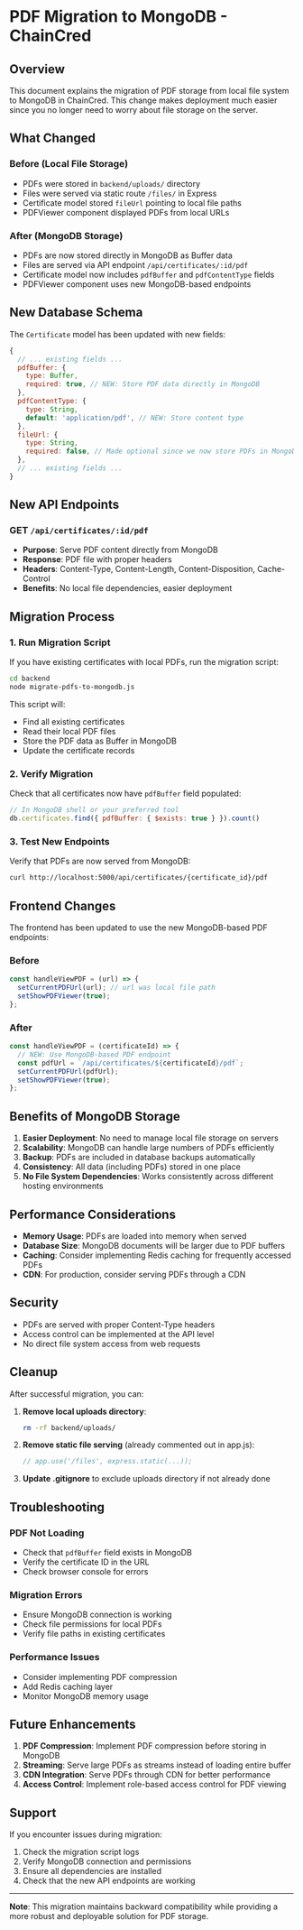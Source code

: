 # PDF Migration to MongoDB - ChainCred

## Overview

This document explains the migration of PDF storage from local file system to MongoDB in ChainCred. This change makes deployment much easier since you no longer need to worry about file storage on the server.

## What Changed

### Before (Local File Storage)
- PDFs were stored in `backend/uploads/` directory
- Files were served via static route `/files/` in Express
- Certificate model stored `fileUrl` pointing to local file paths
- PDFViewer component displayed PDFs from local URLs

### After (MongoDB Storage)
- PDFs are now stored directly in MongoDB as Buffer data
- Files are served via API endpoint `/api/certificates/:id/pdf`
- Certificate model now includes `pdfBuffer` and `pdfContentType` fields
- PDFViewer component uses new MongoDB-based endpoints

## New Database Schema

The `Certificate` model has been updated with new fields:

```javascript
{
  // ... existing fields ...
  pdfBuffer: {
    type: Buffer,
    required: true, // NEW: Store PDF data directly in MongoDB
  },
  pdfContentType: {
    type: String,
    default: 'application/pdf', // NEW: Store content type
  },
  fileUrl: {
    type: String,
    required: false, // Made optional since we now store PDFs in MongoDB
  },
  // ... existing fields ...
}
```

## New API Endpoints

### GET `/api/certificates/:id/pdf`
- **Purpose**: Serve PDF content directly from MongoDB
- **Response**: PDF file with proper headers
- **Headers**: Content-Type, Content-Length, Content-Disposition, Cache-Control
- **Benefits**: No local file dependencies, easier deployment

## Migration Process

### 1. Run Migration Script
If you have existing certificates with local PDFs, run the migration script:

```bash
cd backend
node migrate-pdfs-to-mongodb.js
```

This script will:
- Find all existing certificates
- Read their local PDF files
- Store the PDF data as Buffer in MongoDB
- Update the certificate records

### 2. Verify Migration
Check that all certificates now have `pdfBuffer` field populated:

```javascript
// In MongoDB shell or your preferred tool
db.certificates.find({ pdfBuffer: { $exists: true } }).count()
```

### 3. Test New Endpoints
Verify that PDFs are now served from MongoDB:

```bash
curl http://localhost:5000/api/certificates/{certificate_id}/pdf
```

## Frontend Changes

The frontend has been updated to use the new MongoDB-based PDF endpoints:

### Before
```javascript
const handleViewPDF = (url) => {
  setCurrentPDFUrl(url); // url was local file path
  setShowPDFViewer(true);
};
```

### After
```javascript
const handleViewPDF = (certificateId) => {
  // NEW: Use MongoDB-based PDF endpoint
  const pdfUrl = `/api/certificates/${certificateId}/pdf`;
  setCurrentPDFUrl(pdfUrl);
  setShowPDFViewer(true);
};
```

## Benefits of MongoDB Storage

1. **Easier Deployment**: No need to manage local file storage on servers
2. **Scalability**: MongoDB can handle large numbers of PDFs efficiently
3. **Backup**: PDFs are included in database backups automatically
4. **Consistency**: All data (including PDFs) stored in one place
5. **No File System Dependencies**: Works consistently across different hosting environments

## Performance Considerations

- **Memory Usage**: PDFs are loaded into memory when served
- **Database Size**: MongoDB documents will be larger due to PDF buffers
- **Caching**: Consider implementing Redis caching for frequently accessed PDFs
- **CDN**: For production, consider serving PDFs through a CDN

## Security

- PDFs are served with proper Content-Type headers
- Access control can be implemented at the API level
- No direct file system access from web requests

## Cleanup

After successful migration, you can:

1. **Remove local uploads directory**:
   ```bash
   rm -rf backend/uploads/
   ```

2. **Remove static file serving** (already commented out in app.js):
   ```javascript
   // app.use('/files', express.static(...));
   ```

3. **Update .gitignore** to exclude uploads directory if not already done

## Troubleshooting

### PDF Not Loading
- Check that `pdfBuffer` field exists in MongoDB
- Verify the certificate ID in the URL
- Check browser console for errors

### Migration Errors
- Ensure MongoDB connection is working
- Check file permissions for local PDFs
- Verify file paths in existing certificates

### Performance Issues
- Consider implementing PDF compression
- Add Redis caching layer
- Monitor MongoDB memory usage

## Future Enhancements

1. **PDF Compression**: Implement PDF compression before storing in MongoDB
2. **Streaming**: Serve large PDFs as streams instead of loading entire buffer
3. **CDN Integration**: Serve PDFs through CDN for better performance
4. **Access Control**: Implement role-based access control for PDF viewing

## Support

If you encounter issues during migration:
1. Check the migration script logs
2. Verify MongoDB connection and permissions
3. Ensure all dependencies are installed
4. Check that the new API endpoints are working

---

**Note**: This migration maintains backward compatibility while providing a more robust and deployable solution for PDF storage.
